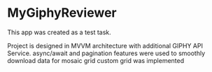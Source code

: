 # MyGiphyReviewer
This app was created as a test task. 

Project is designed in MVVM architecture with additional GIPHY API Service.
async/await and pagination features were used to smoothly download data 
for mosaic grid custom grid was implemented 




